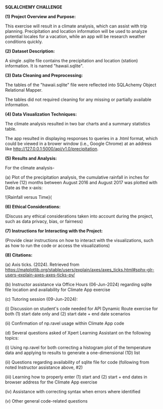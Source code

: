 **SQLALCHEMY CHALLENGE**


**(1) Project Overview and Purpose:**

This exercise will result in a climate analysis, which can assist with trip planning. Precipitation and location information will be used to analyze potential locales for a vacation, while an app will be research weather conditions quickly.


**(2) Dataset Description:**

A single .sqlite file contains the precipitation and location (station) information. It is named "hawaii.sqlite".


**(3) Data Cleaning and Preprocessing:**

The tables of the "hawaii.sqlite" file were reflected into SQLAchemy Object Relational Mapper.

The tables did not required cleaning for any missing or partially available information.


**(4) Data Visualization Techniques:**

The climate analysis resulted in two bar charts and a summary statistics table.

The app resulted in displaying responses to queries in a .html format, which could be viewed in a brower window (i.e., Google Chrome) at an address like http://127.0.0.1:5000/api/v1.0/precipitation.


**(5) Results and Analysis:**

For the climate analysis-

(a) Plot of the precipitation analysis, the cumulative rainfall in inches for twelve (12) months between August 2016 and August 2017 was plotted with Date as the x-axis:

![Rainfall versus Time}(


**(6) Ethical Considerations:**

(Discuss any ethical considerations taken into account during the project, such as data privacy, bias, or fairness)


**(7) Instructions for Interacting with the Project:**

(Provide clear instructions on how to interact with the visualizations, such as how to run the code or access the visualizations)


**(8) Citations:**

(a) Axis ticks. (2024). Retrieved from https://matplotlib.org/stable/users/explain/axes/axes_ticks.html#sphx-glr-users-explain-axes-axes-ticks-py/


(b) Instructor assistance via Office Hours (06-Jun-2024) regarding sqlite file location and availability for Climate App exercise


(c) Tutoring session (09-Jun-2024):

(i) Discussion on student's code needed for API Dynamic Route exercise for both (1) start date only and (2) start date + end date scenarios

(ii) Confirmation of np.ravel usage within Climate App code


(d) Several questions asked of Xpert Learning Assistant on the following topics:

(i) Using np.ravel for both correcting a histogram plot of the temperature data and applying to results to generate a one-dimensional (1D) list

(ii) Questions regarding availability of sqlite file for code (following from noted Instructor assistance above, #2)

(iii) Learning how to properly enter (1) start and (2) start + end dates in browser address for the Climate App exercise

(iv) Assistance with correcting syntax when errors where identified

(v) Other general code-related questions


